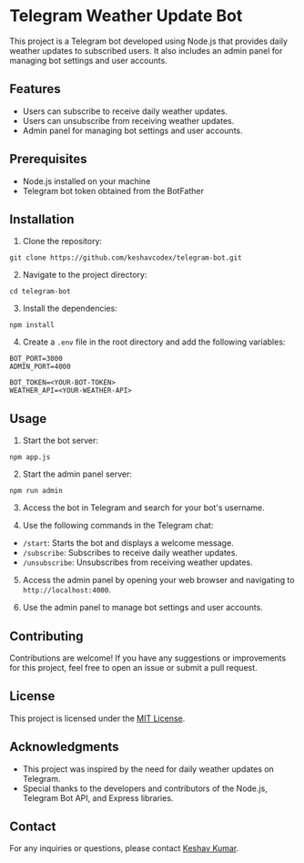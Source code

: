 # Telegram Weather Update Bot

This project is a Telegram bot developed using Node.js that provides daily weather updates to subscribed users. It also includes an admin panel for managing bot settings and user accounts.

## Features

- Users can subscribe to receive daily weather updates.
- Users can unsubscribe from receiving weather updates.
- Admin panel for managing bot settings and user accounts.

## Prerequisites

- Node.js installed on your machine
- Telegram bot token obtained from the BotFather

## Installation

1. Clone the repository:

```shell
git clone https://github.com/keshavcodex/telegram-bot.git
```

2. Navigate to the project directory:

```shell
cd telegram-bot
```

3. Install the dependencies:

```shell
npm install
```

4. Create a `.env` file in the root directory and add the following variables:

```plaintext
BOT_PORT=3000
ADMIN_PORT=4000

BOT_TOKEN=<YOUR-BOT-TOKEN>
WEATHER_API=<YOUR-WEATHER-API>
```

## Usage

1. Start the bot server:

```shell
npm app.js
```

2. Start the admin panel server:

```shell
npm run admin
```

3. Access the bot in Telegram and search for your bot's username.

4. Use the following commands in the Telegram chat:

- `/start`: Starts the bot and displays a welcome message.
- `/subscribe`: Subscribes to receive daily weather updates.
- `/unsubscribe`: Unsubscribes from receiving weather updates.

5. Access the admin panel by opening your web browser and navigating to `http://localhost:4000`.

6. Use the admin panel to manage bot settings and user accounts.

## Contributing

Contributions are welcome! If you have any suggestions or improvements for this project, feel free to open an issue or submit a pull request.

## License

This project is licensed under the [MIT License](https://opensource.org/licenses/MIT).

## Acknowledgments

- This project was inspired by the need for daily weather updates on Telegram.
- Special thanks to the developers and contributors of the Node.js, Telegram Bot API, and Express libraries.

## Contact

For any inquiries or questions, please contact [Keshav Kumar](mailto:keshavcodex@gmail.com).
